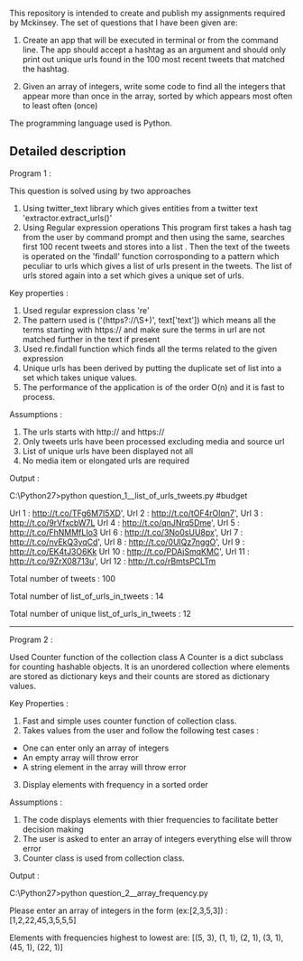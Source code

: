 This repository is intended to create and publish my assignments required by Mckinsey. The set of questions that I have been given are:

1. Create an app that will be executed in terminal or from the command line. The app should accept a hashtag as an argument and should only print out unique urls found in the 100 most recent tweets that matched the hashtag.

2. Given an array of integers, write some code to find all the integers that appear more than once in the array, sorted by which appears most often to least often (once)

The programming language used is  Python.

Detailed description
------------------------------------------------------------------------------------------------------------------
Program 1 : 

This question is solved using by two approaches 
1. Using twitter_text library which gives entities from a twitter text 'extractor.extract_urls()'
2. Using Regular expression operations
This program first takes a hash tag from the user by command prompt and then using the same, searches first 100 recent tweets and stores into a list . Then the text of the tweets is operated on the 'findall' function corrosponding to a pattern which peculiar to urls which gives a list of urls present in the tweets. The list of urls stored again into a set which gives a unique  set of urls.

Key properties :

1. Used regular expression class 're'
2. The pattern used is ('(https?://\S+)', text['text']) which means all the terms starting with https:// and make sure the terms in url are not matched further in the text if present
3. Used re.findall function which finds all the terms related to the given expression
3. Unique urls has been derived by putting the duplicate set of list into a set which takes unique values.
4. The performance of the application is of the order O(n) and it is fast to process.

Assumptions :

1. The urls starts with http:// and https://
2. Only tweets urls have been processed excluding media and source url
3. List of unique urls have been displayed not all
4. No media item or elongated urls are required

Output :

C:\Python27>python question_1__list_of_urls_tweets.py #budget

 Url 1 :  http://t.co/TFg6M7I5XD',
 Url 2 :  http://t.co/tOF4rOlqn7',
 Url 3 :  http://t.co/9rVfxcbW7L
 Url 4 :  http://t.co/qnJNrq5Dme',
 Url 5 :  http://t.co/FhNMMfLIo3
 Url 6 :  http://t.co/3No0sUU8px',
 Url 7 :  http://t.co/nvEkQ3yqCd',
 Url 8 :  http://t.co/0UlQz7nggO',
 Url 9 :  http://t.co/EK4tJ3O6Kk
 Url 10 :  http://t.co/PDAjSmqKMC',
 Url 11 :  http://t.co/9ZrX08713u',
 Url 12 :  http://t.co/rBmtsPCLTm
 
 Total number of tweets :  100
 
 Total number of list_of_urls_in_tweets :  14 
 
 Total number of unique list_of_urls_in_tweets :  12

-------------------------------------------------------------------------------------------------------
Program 2 : 

Used Counter function of the collection class A Counter is a dict subclass for counting hashable objects. It is an unordered collection where elements are stored as dictionary keys and their counts are stored as dictionary values.

Key Properties :

1. Fast and simple uses counter function of collection class.
2. Takes values from the user and follow the following test cases :
  - One can enter only an array of integers
  - An empty array will throw error
  - A string element in the array will throw error
3. Display elements with frequency in a sorted order

Assumptions :

1. The code displays elements with thier frequencies to facilitate better decision making
2. The user is asked to enter an array of integers everything else will throw error
3. Counter class is used from collection class.

Output :


C:\Python27>python question_2__array_frequency.py

Please enter an array of integers in the form (ex:[2,3,5,3]) :[1,2,22,45,3,5,5,5]

Elements with frequencies highest to lowest are: [(5, 3), (1, 1), (2, 1), (3, 1), (45, 1), (22, 1)]

